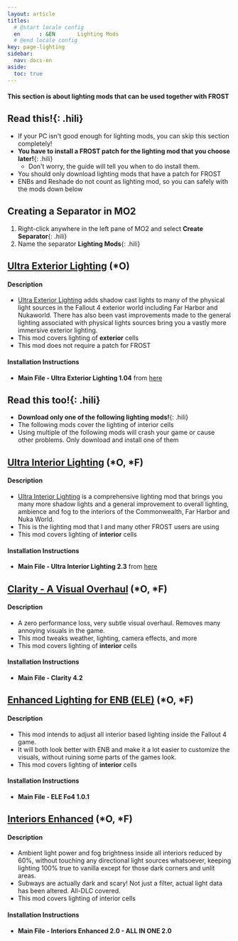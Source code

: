 ```yaml
---
layout: article
titles:
  # @start locale config
  en      : &EN       Lighting Mods
  # @end locale config
key: page-lighting
sidebar:
  nav: docs-en
aside:
  toc: true
---
```


#### This section is about lighting mods that can be used together with FROST

## **Read this!**{: .hili}
* If your PC isn't good enough for lighting mods, you can skip this section completely!
* **You have to install a FROST patch for the lighting mod that you choose later!**{: .hili} 
  * Don't worry, the guide will tell you when to do install them.
* You should only download lighting mods that have a patch for FROST
* ENBs and Reshade do not count as lighting mod, so you can safely with the mods down below


## Creating a Separator in MO2
1. Right-click anywhere in the left pane of MO2 and select **Create Separator**{: .hili}
2. Name the separator **Lighting Mods**{: .hili}


## [Ultra Exterior Lighting](https://www.nexusmods.com/fallout4/mods/41625?tab=files) (*O)

#### Description
*  [Ultra Exterior Lighting](https://www.nexusmods.com/fallout4/mods/41625?tab=files)  adds shadow cast lights to many of the physical light sources in the Fallout 4 exterior world including Far Harbor and Nukaworld. There has also been vast improvements made to the general lighting associated with physical lights sources bring you a vastly more immersive exterior lighting.
* This mod covers lighting of **exterior** cells
* This mod does not require a patch for FROST

#### Installation Instructions
* **Main File - Ultra Exterior Lighting 1.04** from [here](https://www.nexusmods.com/fallout4/mods/41625?tab=files)

## **Read this too!**{: .hili}
* **Download only one of the following lighting mods!**{: .hili}
* The following mods cover the lighting of interior cells
* Using multiple of the following mods will crash your game or cause other problems. Only download and install one of them




## [Ultra Interior Lighting](https://www.nexusmods.com/fallout4/mods/22101?tab=files) (*O, *F)


#### Description
* [Ultra Interior Lighting](https://www.nexusmods.com/fallout4/mods/22101?tab=files) is a comprehensive lighting mod that brings you many more shadow lights and a general improvement to overall lighting, ambience and fog to the interiors of the Commonwealth, Far Harbor and Nuka World. 
* This is the lighting mod that I and many other FROST users are using
* This mod covers lighting of **interior** cells


#### Installation Instructions
* **Main File - Ultra Interior Lighting 2.3** from [here](https://www.nexusmods.com/fallout4/mods/22101?tab=files)



## [Clarity - A Visual Overhaul](https://www.nexusmods.com/fallout4/mods/31991?tab=files) (*O, *F)

#### Description
* A zero performance loss, very subtle visual overhaul. Removes many annoying visuals in the game.
* This mod tweaks weather, lighting, camera effects, and more
* This mod covers lighting of **interior**  cells

#### Installation Instructions
* **Main File - Clarity 4.2**


## [Enhanced Lighting for ENB (ELE)](https://www.nexusmods.com/fallout4/mods/42705?tab=files) (*O, *F)

#### Description
* This mod intends to adjust all interior based lighting inside the Fallout 4 game. 
* It will both look better with ENB and make it a lot easier to customize the visuals, without ruining some parts of the games look.
* This mod covers lighting of **interior**  cells

#### Installation Instructions
* **Main File - ELE Fo4 1.0.1**

## [Interiors Enhanced](https://www.nexusmods.com/fallout4/mods/8768?tab=files) (*O, *F)

#### Description
* Ambient light power and fog brightness inside all interiors reduced by 60%, without touching any directional light sources whatsoever, keeping lighting 100% true to vanilla except for those dark corners and unlit areas. 
* Subways are actually dark and scary! Not just a filter, actual light data has been altered. All-DLC covered. 
* This mod covers lighting of interior cells

#### Installation Instructions
* **Main File - Interiors Enhanced 2.0 - ALL IN ONE 2.0**